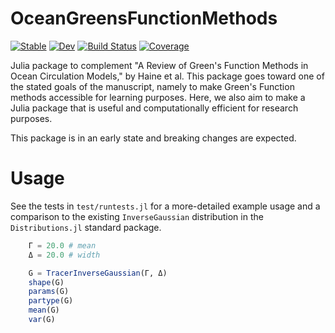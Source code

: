 # OceanGreensFunctionMethods

[![Stable](https://img.shields.io/badge/docs-stable-blue.svg)](https://ggebbie.github.io/OceanGreensFunctionMethods.jl/stable/)
[![Dev](https://img.shields.io/badge/docs-dev-blue.svg)](https://ggebbie.github.io/OceanGreensFunctionMethods.jl/dev/)
[![Build Status](https://github.com/ggebbie/OceanGreensFunctionMethods.jl/actions/workflows/CI.yml/badge.svg?branch=main)](https://github.com/ggebbie/OceanGreensFunctionMethods.jl/actions/workflows/CI.yml?query=branch%3Amain)
[![Coverage](https://codecov.io/gh/ggebbie/OceanGreensFunctionMethods.jl/branch/main/graph/badge.svg)](https://codecov.io/gh/ggebbie/OceanGreensFunctionMethods.jl)

Julia package to complement "A Review of Green's Function Methods in Ocean Circulation Models," by Haine et al. This package goes toward one of the stated goals of the manuscript, namely to make Green's Function methods accessible for learning purposes. Here, we also aim to make a Julia package that is useful and computationally efficient for research purposes.

This package is in an early state and breaking changes are expected.

# Usage

See the tests in `test/runtests.jl` for a more-detailed example usage and a comparison to the existing `InverseGaussian` distribution in the `Distributions.jl` standard package.
```julia
    Γ = 20.0 # mean
    Δ = 20.0 # width

    G = TracerInverseGaussian(Γ, Δ)
	shape(G)
	params(G)
	partype(G)
	mean(G)
	var(G)
```
